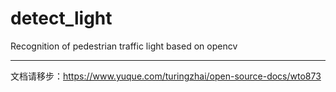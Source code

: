# detect_light
Recognition of pedestrian traffic light based on opencv

---
文档请移步：https://www.yuque.com/turingzhai/open-source-docs/wto873


